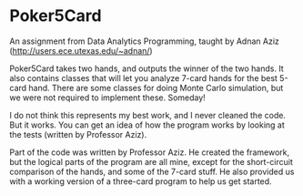 Poker5Card
===================

An assignment from Data Analytics Programming, taught by Adnan Aziz (http://users.ece.utexas.edu/~adnan/)

Poker5Card takes two hands, and outputs the winner of the two hands. It also contains classes that will let you analyze 7-card hands for the best 5-card hand. There are some classes for doing Monte Carlo simulation, but we were not required to implement these. Someday!

I do not think this represents my best work, and I never cleaned the code. But it works. You can get an idea of how the program works by looking at the tests (written by Professor Aziz).

Part of the code was written by Professor Aziz. He created the framework, but the logical parts of the program are all mine, except for the short-circuit comparison of the hands, and some of the 7-card stuff. He also provided us with a working version of a three-card program to help us get started.